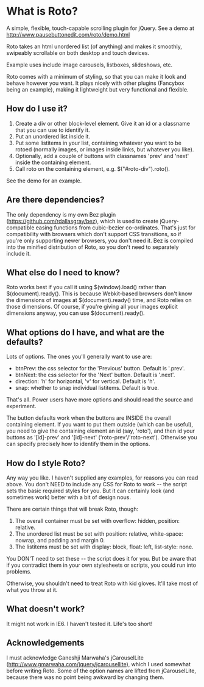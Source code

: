 What is Roto?
=============
A simple, flexible, touch-capable scrolling plugin for jQuery.
See a demo at http://www.pausebuttonedit.com/roto/demo.html

Roto takes an html unordered list (of anything) and makes it smoothly, swipeably scrollable on both desktop and touch devices.

Example uses include image carousels, listboxes, slideshows, etc.

Roto comes with a minimum of styling, so that you can make it look and behave however you want. It plays nicely with other plugins (Fancybox being an example), making it lightweight but very functional and flexible.


How do I use it?
----------------
1. Create a div or other block-level element. Give it an id or a classname that you can use to identify it.
2. Put an unordered list inside it.
3. Put some listitems in your list, containing whatever you want to be rotoed (normally images, or images inside links, but whatever you like).
4. Optionally, add a couple of buttons with classnames 'prev' and 'next' inside the containing element.
5. Call roto on the containing element, e.g. $("#roto-div").roto().

See the demo for an example.


Are there dependencies?
-----------------------
The only dependency is my own Bez plugin (https://github.com/rdallasgray/bez), which is used to create jQuery-compatible easing functions from cubic-bezier co-ordinates. That's just for compatibility with browsers which don't support CSS transitions, so if you're only supporting newer browsers, you don't need it. Bez is compiled into the minified distribution of Roto, so you don't need to separately include it.


What else do I need to know?
----------------------------
Roto works best if you call it using $(window).load() rather than $(document).ready(). This is because Webkit-based browsers don't know the dimensions of images at $(document).ready() time, and Roto relies on those dimensions. Of course, if you're giving all your images explicit dimensions anyway, you can use $(document).ready().


What options do I have, and what are the defaults?
--------------------------------------------------
Lots of options. The ones you'll generally want to use are:

- btnPrev: the css selector for the 'Previous' button. Default is '.prev'.
- btnNext: the css selector for the 'Next' button. Default is '.next'.
- direction: 'h' for horizontal, 'v' for vertical. Default is 'h'.
- snap: whether to snap individual listitems. Default is true.

That's all. Power users have more options and should read the source and experiment.

The button defaults work when the buttons are INSIDE the overall containing element. If you want to put them outside (which can be useful), you need to give the containing element an id (say, 'roto'), and then id your buttons as '[id]-prev' and '[id]-next' ('roto-prev'/'roto-next'). Otherwise you can specify precisely how to identify them in the options.


How do I style Roto?
--------------------
Any way you like. I haven't supplied any examples, for reasons you can read above. You don't NEED to include any CSS for Roto to work -- the script sets the basic required styles for you. But it can certainly look (and sometimes work) better with a bit of design nous.

There are certain things that will break Roto, though:

1. The overall container must be set with overflow: hidden, position: relative.
2. The unordered list must be set with position: relative, white-space: nowrap, and padding and margin 0.
3. The listitems must be set with display: block, float: left, list-style: none.

You DON'T need to set these -- the script does it for you. But be aware that if you contradict them in your own stylesheets or scripts, you could run into problems.

Otherwise, you shouldn't need to treat Roto with kid gloves. It'll take most of what you throw at it.


What doesn't work?
------------------
It might not work in IE6. I haven't tested it. Life's too short!


Acknowledgements
----------------
I must acknowledge Ganeshji Marwaha's jCarouselLite (http://www.gmarwaha.com/jquery/jcarousellite), which I used somewhat before writing Roto. Some of the option names are lifted from jCarouselLite, because there was no point being awkward by changing them.